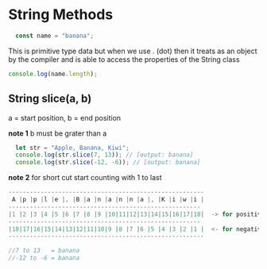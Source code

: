 # String Methods

```javascript
  const name = "banana"; 
```

This is primitive type data but when we use . (dot) then it treats as an 
object by the compiler and is able to access the properties of the String class

```javascript
console.log(name.length);
```

## String slice(a, b)
a = start position, b = end position

**note 1** b must be grater than a

```javascript
  let str = "Apple, Banana, Kiwi"; 
  console.log(str.slice(7, 13)); // [output: banana]
  console.log(str.slice(-12, -6)); // [output: banana]
```

**note 2** for short cut start counting with 1 to last

```javascript
-------------------------------------------------------
 A |p |p |l |e |, |B |a |n |a |n |n |a |, |K |i |w |i |
------------------------------------------------------
|1 |2 |3 |4 |5 |6 |7 |8 |9 |10|11|12|13|14|15|16|17|18|  -> for positive
------------------------------------------------------
|18|17|16|15|14|13|12|11|10|9 |8 |7 |6 |5 |4 |3 |2 |1 |  <- for negative
-------------------------------------------------------

//7 to 13   = banana
//-12 to -6 = banana
```
